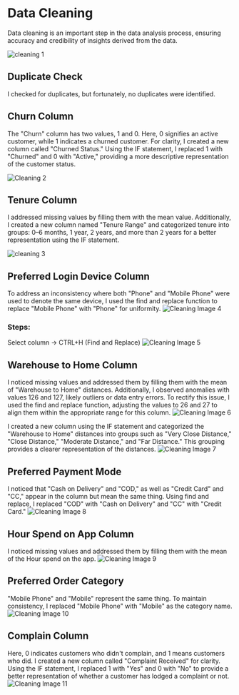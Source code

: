 # Data Cleaning

Data cleaning is an important step in the data analysis process, ensuring accuracy and credibility of insights derived from the data.

![cleaning 1](https://github.com/Hagar-zakaria/Ecommerce-Churn-Analysis-Dashboard/assets/93611934/19b465ce-9869-4538-862a-db86e1c928b7)



## Duplicate Check

I checked for duplicates, but fortunately, no duplicates were identified.

## Churn Column

The "Churn" column has two values, 1 and 0. Here, 0 signifies an active customer, while 1 indicates a churned customer. For clarity, I created a new column called "Churned Status." Using the IF statement, I replaced 1 with "Churned" and 0 with "Active," providing a more descriptive representation of the customer status.

![Cleaning 2](https://github.com/Hagar-zakaria/Ecommerce-Churn-Analysis-Dashboard/assets/93611934/cb33a43f-13ed-4d75-ba2d-c7c2f85a49af)


## Tenure Column

I addressed missing values by filling them with the mean value. Additionally, I created a new column named "Tenure Range" and categorized tenure into groups: 0–6 months, 1 year, 2 years, and more than 2 years for a better representation using the IF statement.

![cleaning 3](https://github.com/Hagar-zakaria/Ecommerce-Churn-Analysis-Dashboard/assets/93611934/30e9d91a-6308-4579-8453-f7a389d92f00)

## Preferred Login Device Column

To address an inconsistency where both "Phone" and "Mobile Phone" were used to denote the same device, I used the find and replace function to replace "Mobile Phone" with "Phone" for uniformity.
![Cleaning Image 4](Data_Cleaning/Data-Cleaning-images/cleaning4.png)

### Steps:
Select column → CTRL+H (Find and Replace)
![Cleaning Image 5](Data_Cleaning/Data-Cleaning-images/cleaning5.png)

## Warehouse to Home Column

I noticed missing values and addressed them by filling them with the mean of "Warehouse to Home" distances. Additionally, I observed anomalies with values 126 and 127, likely outliers or data entry errors. To rectify this issue, I used the find and replace function, adjusting the values to 26 and 27 to align them within the appropriate range for this column.
![Cleaning Image 6](Data_Cleaning/Data-Cleaning-images/cleaning6.png)

I created a new column using the IF statement and categorized the "Warehouse to Home" distances into groups such as "Very Close Distance," "Close Distance," "Moderate Distance," and "Far Distance." This grouping provides a clearer representation of the distances.
![Cleaning Image 7](Data_Cleaning/Data-Cleaning-images/cleaning7.png)

## Preferred Payment Mode

I noticed that "Cash on Delivery" and "COD," as well as "Credit Card" and "CC," appear in the column but mean the same thing. Using find and replace, I replaced "COD" with "Cash on Delivery" and "CC" with "Credit Card."
![Cleaning Image 8](Data_Cleaning/Data-Cleaning-images/cleaning8.png)

## Hour Spend on App Column

I noticed missing values and addressed them by filling them with the mean of the Hour spend on the app.
![Cleaning Image 9](Data_Cleaning/Data-Cleaning-images/cleaning9.png)

## Preferred Order Category

"Mobile Phone" and "Mobile" represent the same thing. To maintain consistency, I replaced "Mobile Phone" with "Mobile" as the category name.
![Cleaning Image 10](Data_Cleaning/Data-Cleaning-images/cleaning10.png)

## Complain Column

Here, 0 indicates customers who didn't complain, and 1 means customers who did. I created a new column called "Complaint Received" for clarity. Using the IF statement, I replaced 1 with "Yes" and 0 with "No" to provide a better representation of whether a customer has lodged a complaint or not.
![Cleaning Image 11](Data_Cleaning/Data-Cleaning-images/cleaning11.png)
